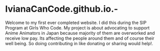 # IvianaCanCode.github.io.-

Welcome to my first ever completed website. I did this during the SIP Program at Girls Who Code.
My project is about advocating to support Anime Animators in Japan because majority of them are overworked and receive low pay. Its affecting the people around them and of course their well being.
So doing contributing in like donating or sharing would help!.
